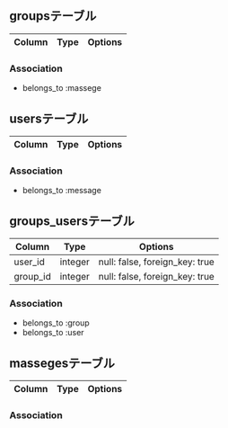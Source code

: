 ## groupsテーブル
|Column|Type|Options|
|------|----|-------|

### Association
- belongs_to :massege

## usersテーブル
|Column|Type|Options|
|------|----|-------|

### Association
- belongs_to :message

## groups_usersテーブル
|Column|Type|Options|
|------|----|-------|
|user_id|integer|null: false, foreign_key: true|
|group_id|integer|null: false, foreign_key: true|
<!-- 外部キー制約 -->
### Association
- belongs_to :group
- belongs_to :user


## massegesテーブル
|Column|Type|Options|
|------|----|-------|

### Association
